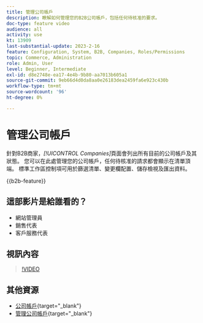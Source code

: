 ```yaml
---
title: 管理公司帳戶
description: 瞭解如何管理您的B2B公司帳戶，包括任何待核准的要求。
doc-type: feature video
audience: all
activity: use
kt: 13909
last-substantial-update: 2023-2-16
feature: Configuration, System, B2B, Companies, Roles/Permissions
topic: Commerce, Administration
role: Admin, User
level: Beginner, Intermediate
exl-id: d8e2748e-ea17-4e4b-9b80-aa7013b605a1
source-git-commit: 9eb66d4d0da8aa0e26183dea2459fa6e923c430b
workflow-type: tm+mt
source-wordcount: '96'
ht-degree: 0%

---
```


# 管理公司帳戶

針對B2B商家，_[!UICONTROL Companies]_&#x200B;頁面會列出所有目前的公司帳戶及其狀態。 您可以在此處管理您的公司帳戶，任何待核准的請求都會顯示在清單頂端。 標準工作區控制項可用於篩選清單、變更欄配置、儲存檢視及匯出資料。

{{b2b-feature}}

## 這部影片是給誰看的？

- 網站管理員
- 銷售代表
- 客戶服務代表

## 視訊內容

>[!VIDEO](https://video.tv.adobe.com/v/344447?quality=12&learn=on)

## 其他資源

- [公司帳戶](https://experienceleague.adobe.com/docs/commerce-admin/b2b/companies/account-companies.html?lang=zh-Hant){target="_blank"}
- [管理公司帳戶](https://experienceleague.adobe.com/docs/commerce-admin/b2b/companies/account-company-manage.html?lang=zh-Hant){target="_blank"}
